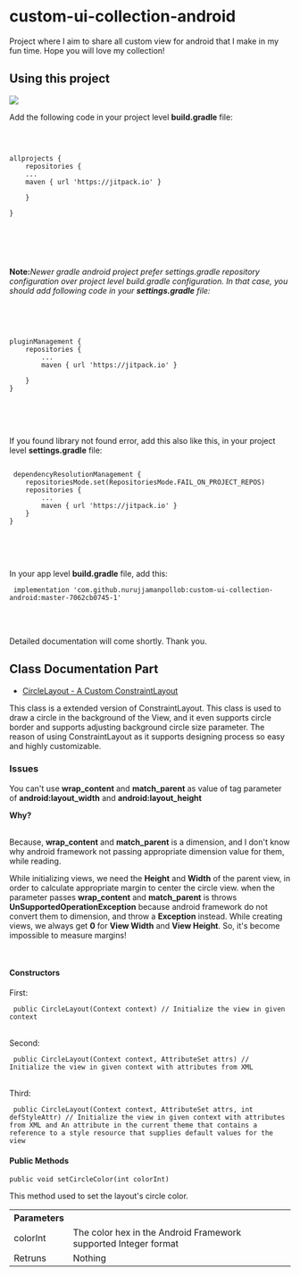 # custom-ui-collection-android
Project where I aim to share all custom view for android that I make in my fun time. Hope you will love my collection!

## Using this project

[![](https://jitpack.io/v/nurujjamanpollob/custom-ui-collection-android.svg)](https://jitpack.io/#nurujjamanpollob/custom-ui-collection-android)

Add the following code in your project level <b>build.gradle</b> file:

<br />

<pre>
<code> 	
allprojects {
    repositories {
    ...
    maven { url 'https://jitpack.io' }
		
    }

}
  
 </code>
 </pre>
 
 <br />
 
<b>Note:</b><i>Newer gradle android project prefer settings.gradle repository configuration over project level build.gradle configuration.
In that case, you should add following code in your <b>settings.gradle</b> file: </i>
	
<br />
<br />
	
<pre>
<code> 
pluginManagement {
	repositories {
        ...
        maven { url 'https://jitpack.io' }
              
    }
}
 
</code>
</pre>

<br />
<br />
If you found library not found error, add this also like this, in your project level <b>settings.gradle</b> file:

<br />

<pre>
<code> 
 dependencyResolutionManagement {
    repositoriesMode.set(RepositoriesMode.FAIL_ON_PROJECT_REPOS)
    repositories {
        ...
        maven { url 'https://jitpack.io' }
    }
}
</code>
</pre>
 
 <br />
 <br />



In your app level <b>build.gradle</b> file, add this:
<pre>
<code> implementation 'com.github.nurujjamanpollob:custom-ui-collection-android:master-7062cb0745-1' </code>
</pre>

<br />
<br />

Detailed documentation will come shortly. Thank you.

## Class Documentation Part

<ul>
<li>
<a href="https://github.com/nurujjamanpollob/custom-ui-collection-android/blob/master/uimodule/src/main/java/com/nurujjamanpollob/customview/CircleLayout.java">CircleLayout - A Custom ConstraintLayout</a></li></ul> 

This class is a extended version of ConstraintLayout. This class is used to draw a circle in the background of the View, and it even supports circle border and supports adjusting background circle size parameter. The reason of using ConstraintLayout as it supports designing process so easy and highly customizable.

<h3> Issues </h3>

You can't use <b>wrap_content</b> and <b>match_parent</b> as value of tag parameter of <b>android:layout_width</b> and <b>android:layout_height</b> <br />

<b>Why?</b> <br /> <br />

Because, <b>wrap_content</b> and <b>match_parent</b> is a dimension, and I don't know why android framework not passing appropriate dimension value for them, while reading.

While initializing views, we need the <b>Height</b> and <b>Width</b> of the parent view, in order to calculate appropriate margin to center the circle view. when the parameter passes <b>wrap_content</b> and <b>match_parent</b> is throws <b>UnSupportedOperationException</b> because android framework do not convert them to dimension, and throw a <b>Exception</b> instead. While creating views, we always get <b>0</b> for <b>View Width</b> and <b>View Height</b>. So, it's become impossible to measure margins!

<br />

<h4> Constructors </h4>

First:
<pre>
<code> public CircleLayout(Context context) // Initialize the view in given context </code>
</pre>

<br />
Second:
<pre>
<code> public CircleLayout(Context context, AttributeSet attrs) // Initialize the view in given context with attributes from XML </code>
</pre>
<br />
Third:
<pre>
<code> public CircleLayout(Context context, AttributeSet attrs, int defStyleAttr) // Initialize the view in given context with attributes from XML and An attribute in the current theme that contains a reference to a style resource that supplies default values for the view </code>
</pre>


<h4> Public Methods </h4>


<pre>
<code>public void setCircleColor(int colorInt)</code>
</pre>
This method used to set the layout's circle color.

<table>

<tbody>

<tr>
<th> Parameters </th>
</tr>

<tr>

<td> colorInt </td>

<td> The color hex in the Android Framework supported Integer format </td>

</tr>

<tr>

<td> Retruns </td>
<td> Nothing </td> 
</tr>

</tbody>

</table>



